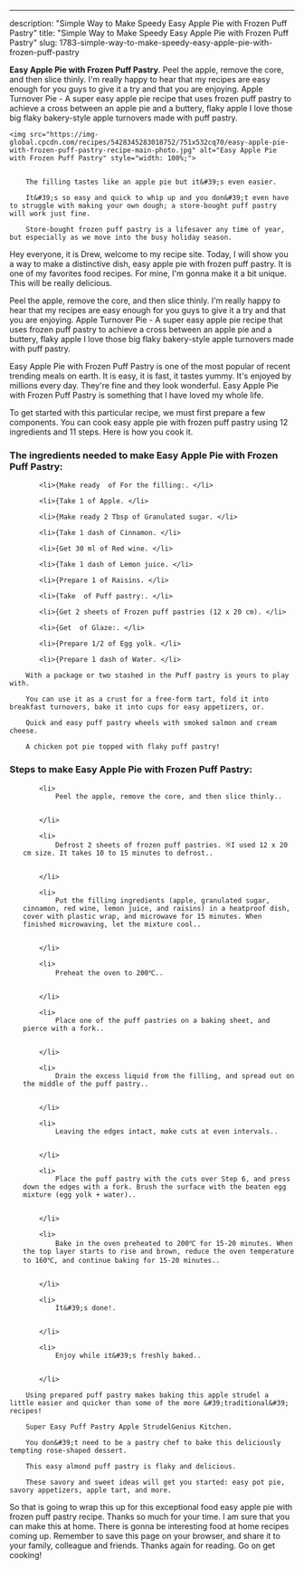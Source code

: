 ---
description: "Simple Way to Make Speedy Easy Apple Pie with Frozen Puff Pastry"
title: "Simple Way to Make Speedy Easy Apple Pie with Frozen Puff Pastry"
slug: 1783-simple-way-to-make-speedy-easy-apple-pie-with-frozen-puff-pastry

<p>
	<strong>Easy Apple Pie with Frozen Puff Pastry</strong>. 
	Peel the apple, remove the core, and then slice thinly. I&#39;m really happy to hear that my recipes are easy enough for you guys to give it a try and that you are enjoying. Apple Turnover Pie - A super easy apple pie recipe that uses frozen puff pastry to achieve a cross between an apple pie and a buttery, flaky apple I love those big flaky bakery-style apple turnovers made with puff pastry.
</p>
<p>
	
	<img src="https://img-global.cpcdn.com/recipes/5428345283018752/751x532cq70/easy-apple-pie-with-frozen-puff-pastry-recipe-main-photo.jpg" alt="Easy Apple Pie with Frozen Puff Pastry" style="width: 100%;">
	
	
		The filling tastes like an apple pie but it&#39;s even easier.
	
		It&#39;s so easy and quick to whip up and you don&#39;t even have to struggle with making your own dough; a store-bought puff pastry will work just fine.
	
		Store-bought frozen puff pastry is a lifesaver any time of year, but especially as we move into the busy holiday season.
	
</p>
<p>
	Hey everyone, it is Drew, welcome to my recipe site. Today, I will show you a way to make a distinctive dish, easy apple pie with frozen puff pastry. It is one of my favorites food recipes. For mine, I'm gonna make it a bit unique. This will be really delicious.
</p>
	
<p>
	Peel the apple, remove the core, and then slice thinly. I&#39;m really happy to hear that my recipes are easy enough for you guys to give it a try and that you are enjoying. Apple Turnover Pie - A super easy apple pie recipe that uses frozen puff pastry to achieve a cross between an apple pie and a buttery, flaky apple I love those big flaky bakery-style apple turnovers made with puff pastry.
</p>
<p>
	Easy Apple Pie with Frozen Puff Pastry is one of the most popular of recent trending meals on earth. It is easy, it is fast, it tastes yummy. It's enjoyed by millions every day. They're fine and they look wonderful. Easy Apple Pie with Frozen Puff Pastry is something that I have loved my whole life.
</p>

<p>
To get started with this particular recipe, we must first prepare a few components. You can cook easy apple pie with frozen puff pastry using 12 ingredients and 11 steps. Here is how you cook it.
</p>

<h3>The ingredients needed to make Easy Apple Pie with Frozen Puff Pastry:</h3>

<ol>
	
		<li>{Make ready  of For the filling:. </li>
	
		<li>{Take 1 of Apple. </li>
	
		<li>{Make ready 2 Tbsp of Granulated sugar. </li>
	
		<li>{Take 1 dash of Cinnamon. </li>
	
		<li>{Get 30 ml of Red wine. </li>
	
		<li>{Take 1 dash of Lemon juice. </li>
	
		<li>{Prepare 1 of Raisins. </li>
	
		<li>{Take  of Puff pastry:. </li>
	
		<li>{Get 2 sheets of Frozen puff pastries (12 x 20 cm). </li>
	
		<li>{Get  of Glaze:. </li>
	
		<li>{Prepare 1/2 of Egg yolk. </li>
	
		<li>{Prepare 1 dash of Water. </li>
	
</ol>
<p>
	
		With a package or two stashed in the Puff pastry is yours to play with.
	
		You can use it as a crust for a free-form tart, fold it into breakfast turnovers, bake it into cups for easy appetizers, or.
	
		Quick and easy puff pastry wheels with smoked salmon and cream cheese.
	
		A chicken pot pie topped with flaky puff pastry!
	
</p>

<h3>Steps to make Easy Apple Pie with Frozen Puff Pastry:</h3>

<ol>
	
		<li>
			Peel the apple, remove the core, and then slice thinly..
			
			
		</li>
	
		<li>
			Defrost 2 sheets of frozen puff pastries. ※I used 12 x 20 cm size. It takes 10 to 15 minutes to defrost..
			
			
		</li>
	
		<li>
			Put the filling ingredients (apple, granulated sugar, cinnamon, red wine, lemon juice, and raisins) in a heatproof dish, cover with plastic wrap, and microwave for 15 minutes. When finished microwaving, let the mixture cool..
			
			
		</li>
	
		<li>
			Preheat the oven to 200℃..
			
			
		</li>
	
		<li>
			Place one of the puff pastries on a baking sheet, and pierce with a fork..
			
			
		</li>
	
		<li>
			Drain the excess liquid from the filling, and spread out on the middle of the puff pastry..
			
			
		</li>
	
		<li>
			Leaving the edges intact, make cuts at even intervals..
			
			
		</li>
	
		<li>
			Place the puff pastry with the cuts over Step 6, and press down the edges with a fork. Brush the surface with the beaten egg mixture (egg yolk + water)..
			
			
		</li>
	
		<li>
			Bake in the oven preheated to 200℃ for 15-20 minutes. When the top layer starts to rise and brown, reduce the oven temperature to 160℃, and continue baking for 15-20 minutes..
			
			
		</li>
	
		<li>
			It&#39;s done!.
			
			
		</li>
	
		<li>
			Enjoy while it&#39;s freshly baked..
			
			
		</li>
	
</ol>

<p>
	
		Using prepared puff pastry makes baking this apple strudel a little easier and quicker than some of the more &#39;traditional&#39; recipes!
	
		Super Easy Puff Pastry Apple StrudelGenius Kitchen.
	
		You don&#39;t need to be a pastry chef to bake this deliciously tempting rose-shaped dessert.
	
		This easy almond puff pastry is flaky and delicious.
	
		These savory and sweet ideas will get you started: easy pot pie, savory appetizers, apple tart, and more.
	
</p>

<p>
	So that is going to wrap this up for this exceptional food easy apple pie with frozen puff pastry recipe. Thanks so much for your time. I am sure that you can make this at home. There is gonna be interesting food at home recipes coming up. Remember to save this page on your browser, and share it to your family, colleague and friends. Thanks again for reading. Go on get cooking!
</p>
